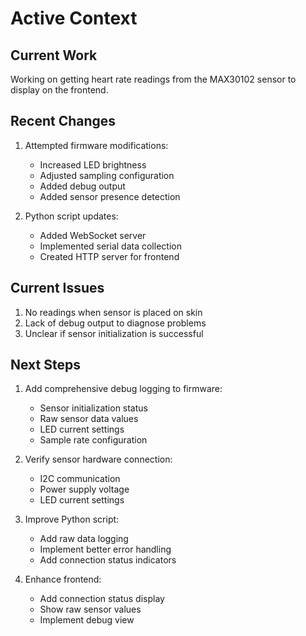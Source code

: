# Active Context

## Current Work
Working on getting heart rate readings from the MAX30102 sensor to display on the frontend.

## Recent Changes
1. Attempted firmware modifications:
   - Increased LED brightness
   - Adjusted sampling configuration
   - Added debug output
   - Added sensor presence detection

2. Python script updates:
   - Added WebSocket server
   - Implemented serial data collection
   - Created HTTP server for frontend

## Current Issues
1. No readings when sensor is placed on skin
2. Lack of debug output to diagnose problems
3. Unclear if sensor initialization is successful

## Next Steps
1. Add comprehensive debug logging to firmware:
   - Sensor initialization status
   - Raw sensor data values
   - LED current settings
   - Sample rate configuration

2. Verify sensor hardware connection:
   - I2C communication
   - Power supply voltage
   - LED current settings

3. Improve Python script:
   - Add raw data logging
   - Implement better error handling
   - Add connection status indicators

4. Enhance frontend:
   - Add connection status display
   - Show raw sensor values
   - Implement debug view